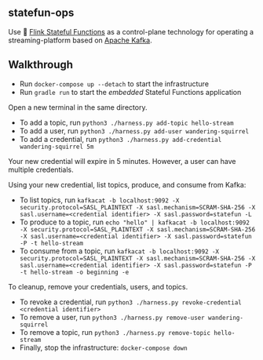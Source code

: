 statefun-ops
------------

Use 🌰 [Flink Stateful Functions](https://statefun.io) as a control-plane technology for operating a streaming-platform based on [Apache Kafka](kafka.apache.org).

## Walkthrough

- Run `docker-compose up --detach` to start the infrastructure
- Run `gradle run` to start the _embedded_ Stateful Functions application

Open a new terminal in the same directory.
- To add a topic, run `python3 ./harness.py add-topic hello-stream`
- To add a user, run `python3 ./harness.py add-user wandering-squirrel`
- To add a credential, run `python3 ./harness.py add-credential wandering-squirrel 5m`

Your new credential will expire in 5 minutes. However, a user can have multiple credentials.

Using your new credential, list topics, produce, and consume from Kafka:
- To list topics, run `kafkacat -b localhost:9092 -X security.protocol=SASL_PLAINTEXT -X sasl.mechanism=SCRAM-SHA-256 -X sasl.username=<credential identifier> -X sasl.password=statefun -L`
- To produce to a topic, run `echo "hello" | kafkacat -b localhost:9092 -X security.protocol=SASL_PLAINTEXT -X sasl.mechanism=SCRAM-SHA-256 -X sasl.username=<credential identifier> -X sasl.password=statefun -P -t hello-stream`
- To consume from a topic, run `kafkacat -b localhost:9092 -X security.protocol=SASL_PLAINTEXT -X sasl.mechanism=SCRAM-SHA-256 -X sasl.username=<credential identifier> -X sasl.password=statefun -P -t hello-stream -o beginning -e`

To cleanup, remove your credentials, users, and topics.
- To revoke a credential, run `python3 ./harness.py revoke-credential <credential identifier>`
- To remove a user, run `python3 ./harness.py remove-user wandering-squirrel`
- To remove a topic, run `python3 ./harness.py remove-topic hello-stream`
- Finally, stop the infrastructure: `docker-compose down`
